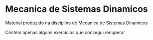 # Mecanica de Sistemas Dinamicos
 Material produzido na disciplina de Mecanica de Sistemas Dinamicos

 Contém apenas alguns exercícios que consegui recuperar
